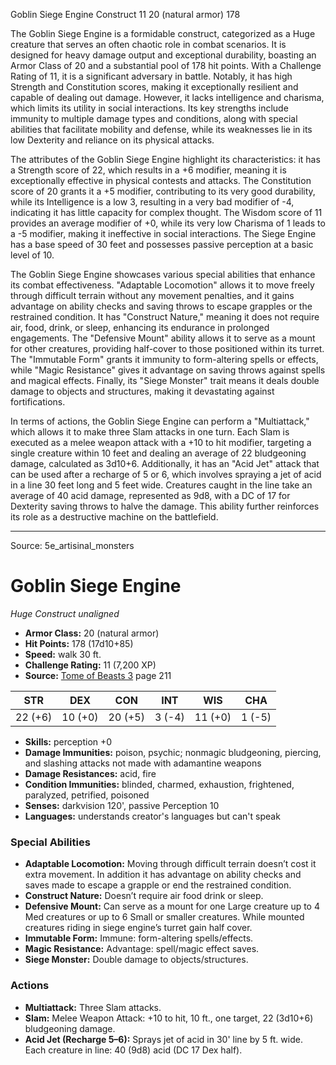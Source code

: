 <MonsterName/>Goblin Siege Engine</MonsterName>
<CreatureType/>Construct</CreatureType>
<CR/>11</CR>
<AC/>20 (natural armor)</AC>
<HP/>178</HP>
<summary>The Goblin Siege Engine is a formidable construct, categorized as a Huge creature that serves an often chaotic role in combat scenarios. It is designed for heavy damage output and exceptional durability, boasting an Armor Class of 20 and a substantial pool of 178 hit points. With a Challenge Rating of 11, it is a significant adversary in battle. Notably, it has high Strength and Constitution scores, making it exceptionally resilient and capable of dealing out damage. However, it lacks intelligence and charisma, which limits its utility in social interactions. Its key strengths include immunity to multiple damage types and conditions, along with special abilities that facilitate mobility and defense, while its weaknesses lie in its low Dexterity and reliance on its physical attacks.</summary>

<detail>

The attributes of the Goblin Siege Engine highlight its characteristics: it has a Strength score of 22, which results in a +6 modifier, meaning it is exceptionally effective in physical contests and attacks. The Constitution score of 20 grants it a +5 modifier, contributing to its very good durability, while its Intelligence is a low 3, resulting in a very bad modifier of -4, indicating it has little capacity for complex thought. The Wisdom score of 11 provides an average modifier of +0, while its very low Charisma of 1 leads to a -5 modifier, making it ineffective in social interactions. The Siege Engine has a base speed of 30 feet and possesses passive perception at a basic level of 10.

The Goblin Siege Engine showcases various special abilities that enhance its combat effectiveness. "Adaptable Locomotion" allows it to move freely through difficult terrain without any movement penalties, and it gains advantage on ability checks and saving throws to escape grapples or the restrained condition. It has "Construct Nature," meaning it does not require air, food, drink, or sleep, enhancing its endurance in prolonged engagements. The "Defensive Mount" ability allows it to serve as a mount for other creatures, providing half-cover to those positioned within its turret. The "Immutable Form" grants it immunity to form-altering spells or effects, while "Magic Resistance" gives it advantage on saving throws against spells and magical effects. Finally, its "Siege Monster" trait means it deals double damage to objects and structures, making it devastating against fortifications.

In terms of actions, the Goblin Siege Engine can perform a "Multiattack," which allows it to make three Slam attacks in one turn. Each Slam is executed as a melee weapon attack with a +10 to hit modifier, targeting a single creature within 10 feet and dealing an average of 22 bludgeoning damage, calculated as 3d10+6. Additionally, it has an "Acid Jet" attack that can be used after a recharge of 5 or 6, which involves spraying a jet of acid in a line 30 feet long and 5 feet wide. Creatures caught in the line take an average of 40 acid damage, represented as 9d8, with a DC of 17 for Dexterity saving throws to halve the damage. This ability further reinforces its role as a destructive machine on the battlefield.</detail>



---

Source: 5e_artisinal_monsters

# Goblin Siege Engine

*Huge* *Construct* *unaligned*

- **Armor Class:** 20 (natural armor)
- **Hit Points:** 178 (17d10+85)
- **Speed:** walk 30 ft.
- **Challenge Rating:** 11 (7,200 XP)
- **Source:** [Tome of Beasts 3](https://koboldpress.com/kpstore/product/tome-of-beasts-3-for-5th-edition/) page 211

| STR | DEX | CON | INT | WIS | CHA |
| --- | --- | --- | --- | --- | --- |
| 22 (+6) | 10 (+0) | 20 (+5) | 3 (-4) | 11 (+0) | 1 (-5) |

- **Skills:** perception +0
- **Damage Immunities:** poison, psychic; nonmagic bludgeoning, piercing, and slashing attacks not made with adamantine weapons
- **Damage Resistances:** acid, fire
- **Condition Immunities:** blinded, charmed, exhaustion, frightened, paralyzed, petrified, poisoned
- **Senses:** darkvision 120', passive Perception 10
- **Languages:** understands creator's languages but can't speak

### Special Abilities

- **Adaptable Locomotion:** Moving through difficult terrain doesn’t cost it extra movement. In addition it has advantage on ability checks and saves made to escape a grapple or end the restrained condition.
- **Construct Nature:** Doesn’t require air food drink or sleep.
- **Defensive Mount:** Can serve as a mount for one Large creature up to 4 Med creatures or up to 6 Small or smaller creatures. While mounted creatures riding in siege engine’s turret gain half cover.
- **Immutable Form:** Immune: form-altering spells/effects.
- **Magic Resistance:** Advantage: spell/magic effect saves.
- **Siege Monster:** Double damage to objects/structures.

### Actions

- **Multiattack:** Three Slam attacks.
- **Slam:** Melee Weapon Attack: +10 to hit, 10 ft., one target, 22 (3d10+6) bludgeoning damage.
- **Acid Jet (Recharge 5–6):** Sprays jet of acid in 30' line by 5 ft. wide. Each creature in line: 40 (9d8) acid (DC 17 Dex half).




